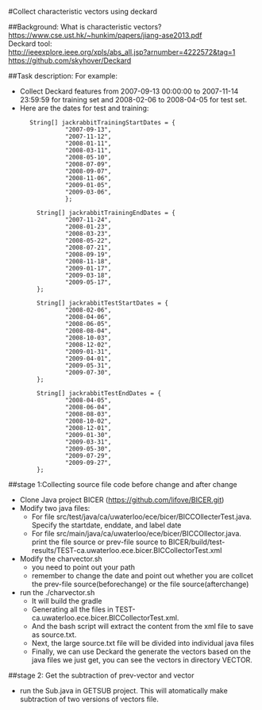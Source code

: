 #Collect characteristic vectors using deckard

##Background:
What is characteristic vectors?<br />
https://www.cse.ust.hk/~hunkim/papers/jiang-ase2013.pdf<br />
Deckard tool:<br />
http://ieeexplore.ieee.org/xpls/abs_all.jsp?arnumber=4222572&tag=1<br />
https://github.com/skyhover/Deckard<br />

##Task description:
For example:<br />
- Collect Deckard features from 2007-09-13 00:00:00 to 2007-11-14 23:59:59 for training set and 2008-02-06 to 2008-04-05 for test set.<br />
- Here are the dates for test and training:
```
      String[] jackrabbitTrainingStartDates = {
    			"2007-09-13",
    			"2007-11-12",
    			"2008-01-11",
    			"2008-03-11",
    			"2008-05-10",
    			"2008-07-09",
    			"2008-09-07",
    			"2008-11-06",
    			"2009-01-05",
    			"2009-03-06",
    			};
    	
    	String[] jackrabbitTrainingEndDates = {
    			"2007-11-24",
    			"2008-01-23",
    			"2008-03-23",
    			"2008-05-22",
    			"2008-07-21",
    			"2008-09-19",
    			"2008-11-18",
    			"2009-01-17",
    			"2009-03-18",
    			"2009-05-17",
    	};
    	
    	String[] jackrabbitTestStartDates = {
    			"2008-02-06",
    			"2008-04-06",
    			"2008-06-05",
    			"2008-08-04",
    			"2008-10-03",
    			"2008-12-02",
    			"2009-01-31",
    			"2009-04-01",
    			"2009-05-31",
    			"2009-07-30",
    	};
    	
    	String[] jackrabbitTestEndDates = {
    			"2008-04-05",
    			"2008-06-04",
    			"2008-08-03",
    			"2008-10-02",
    			"2008-12-01",
    			"2009-01-30",
    			"2009-03-31",
    			"2009-05-30",
    			"2009-07-29",
    			"2009-09-27",
    	};
```
##stage 1:Collecting source file code before change and after change

- Clone Java project BICER (https://github.com/lifove/BICER.git)
- Modify two java files:
   - For file src/test/java/ca/uwaterloo/ece/bicer/BICCOllecterTest.java.<br />
     Specify the startdate, enddate, and label date
   - For file src/main/java/ca/uwaterloo/ece/bicer/BICCOllector.java.<br />
     print the file source or prev-file source to BICER/build/test-results/TEST-ca.uwaterloo.ece.bicer.BICCollectorTest.xml
- Modify the charvector.sh 
   - you need to point out your path<br />
   - remember to change the date and point out whether you are collcet the prev-file source(beforechange)
   or the file source(afterchange)
- run the ./charvector.sh 
   - It will build the gradle<br />
   - Generating all the files in TEST-ca.uwaterloo.ece.bicer.BICCollectorTest.xml.<br />
   - And the bash script will extract the content from the xml file to save as source.txt.<br />
   - Next, the large source.txt file will be divided into individual java files
   - Finally, we can use Deckard the generate the vectors based on the java files we just get, you can see the vectors in directory VECTOR.
 
##stage 2: Get the subtraction of prev-vector and vector

- run the Sub.java in GETSUB project. This will atomatically make subtraction of two versions of vectors file.


